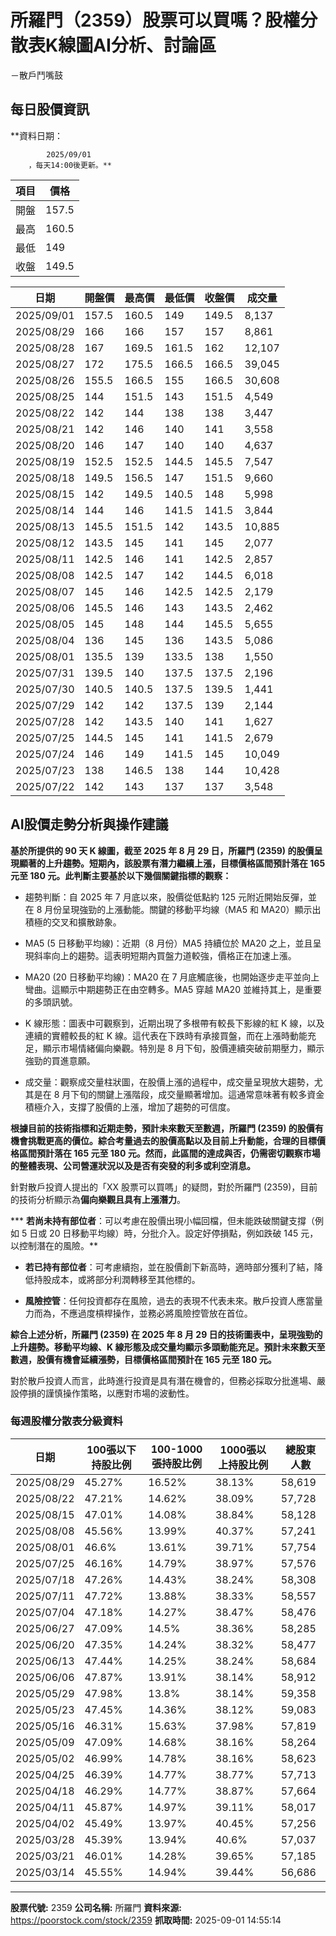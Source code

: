 # 所羅門（2359）股票可以買嗎？股權分散表K線圖AI分析、討論區
－散戶鬥嘴鼓

## 每日股價資訊

**資料日期：
        
            2025/09/01
        ，每天14:00後更新。**

| 項目 | 價格 |
|------|------|
| 開盤 | 157.5 |
| 最高 | 160.5 |
| 最低 | 149 |
| 收盤 | 149.5 |

| 日期 | 開盤價 | 最高價 | 最低價 | 收盤價 | 成交量 |
|------|--------|--------|--------|--------|--------|
| 2025/09/01 | 157.5 | 160.5 | 149 | 149.5 | 8,137 |
| 2025/08/29 | 166 | 166 | 157 | 157 | 8,861 |
| 2025/08/28 | 167 | 169.5 | 161.5 | 162 | 12,107 |
| 2025/08/27 | 172 | 175.5 | 166.5 | 166.5 | 39,045 |
| 2025/08/26 | 155.5 | 166.5 | 155 | 166.5 | 30,608 |
| 2025/08/25 | 144 | 151.5 | 143 | 151.5 | 4,549 |
| 2025/08/22 | 142 | 144 | 138 | 138 | 3,447 |
| 2025/08/21 | 142 | 146 | 140 | 141 | 3,558 |
| 2025/08/20 | 146 | 147 | 140 | 140 | 4,637 |
| 2025/08/19 | 152.5 | 152.5 | 144.5 | 145.5 | 7,547 |
| 2025/08/18 | 149.5 | 156.5 | 147 | 151.5 | 9,660 |
| 2025/08/15 | 142 | 149.5 | 140.5 | 148 | 5,998 |
| 2025/08/14 | 144 | 146 | 141.5 | 141.5 | 3,844 |
| 2025/08/13 | 145.5 | 151.5 | 142 | 143.5 | 10,885 |
| 2025/08/12 | 143.5 | 145 | 141 | 145 | 2,077 |
| 2025/08/11 | 142.5 | 146 | 141 | 142.5 | 2,857 |
| 2025/08/08 | 142.5 | 147 | 142 | 144.5 | 6,018 |
| 2025/08/07 | 145 | 146 | 142.5 | 142.5 | 2,179 |
| 2025/08/06 | 145.5 | 146 | 143 | 143.5 | 2,462 |
| 2025/08/05 | 145 | 148 | 144 | 145.5 | 5,655 |
| 2025/08/04 | 136 | 145 | 136 | 143.5 | 5,086 |
| 2025/08/01 | 135.5 | 139 | 133.5 | 138 | 1,550 |
| 2025/07/31 | 139.5 | 140 | 137.5 | 137.5 | 2,196 |
| 2025/07/30 | 140.5 | 140.5 | 137.5 | 139.5 | 1,441 |
| 2025/07/29 | 142 | 142 | 137.5 | 139 | 2,144 |
| 2025/07/28 | 142 | 143.5 | 140 | 141 | 1,627 |
| 2025/07/25 | 144.5 | 145 | 141 | 141.5 | 2,679 |
| 2025/07/24 | 146 | 149 | 141.5 | 145 | 10,049 |
| 2025/07/23 | 138 | 146.5 | 138 | 144 | 10,428 |
| 2025/07/22 | 142 | 143 | 137 | 137 | 3,548 |

## AI股價走勢分析與操作建議

**基於所提供的 90 天 K 線圖，截至 2025 年 8 月 29 日，所羅門 (2359) 的股價呈現顯著的上升趨勢。短期內，該股票有潛力繼續上漲，目標價格區間預計落在 165 元至 180 元。此判斷主要基於以下幾個關鍵指標的觀察：**

*   趨勢判斷：自 2025 年 7 月底以來，股價從低點約 125 元附近開始反彈，並在 8 月份呈現強勁的上漲動能。關鍵的移動平均線（MA5 和 MA20）顯示出積極的交叉和擴散跡象。

*   MA5 (5 日移動平均線)：近期（8 月份）MA5 持續位於 MA20 之上，並且呈現斜率向上的趨勢。這表明短期內買盤力道較強，價格正在加速上漲。

*   MA20 (20 日移動平均線)：MA20 在 7 月底觸底後，也開始逐步走平並向上彎曲。這顯示中期趨勢正在由空轉多。MA5 穿越 MA20 並維持其上，是重要的多頭訊號。

*   K 線形態：圖表中可觀察到，近期出現了多根帶有較長下影線的紅 K 線，以及連續的實體較長的紅 K 線。這代表在下跌時有承接買盤，而在上漲時動能充足，顯示市場情緒偏向樂觀。特別是 8 月下旬，股價連續突破前期壓力，顯示強勁的買進意願。

*   成交量：觀察成交量柱狀圖，在股價上漲的過程中，成交量呈現放大趨勢，尤其是在 8 月下旬的關鍵上漲階段，成交量顯著增加。這通常意味著有較多資金積極介入，支撐了股價的上漲，增加了趨勢的可信度。

**根據目前的技術指標和近期走勢，預計未來數天至數週，所羅門 (2359) 的股價有機會挑戰更高的價位。綜合考量過去的股價高點以及目前上升動能，合理的目標價格區間預計落在 **165 元至 180 元**。然而，此區間的達成與否，仍需密切觀察市場的整體表現、公司營運狀況以及是否有突發的利多或利空消息。**

針對散戶投資人提出的「XX 股票可以買嗎」的疑問，對於所羅門 (2359)，目前的技術分析顯示為**偏向樂觀且具有上漲潛力**。

***   **若尚未持有部位者**：可以考慮在股價出現小幅回檔，但未能跌破關鍵支撐（例如 5 日或 20 日移動平均線）時，分批介入。設定好停損點，例如跌破 145 元，以控制潛在的風險。**

*   **若已持有部位者**：可考慮續抱，並在股價創下新高時，適時部分獲利了結，降低持股成本，或將部分利潤轉移至其他標的。

*   **風險控管**：任何投資都存在風險，過去的表現不代表未來。散戶投資人應當量力而為，不應過度槓桿操作，並務必將風險控管放在首位。

**綜合上述分析，所羅門 (2359) 在 2025 年 8 月 29 日的技術圖表中，呈現強勁的上升趨勢。移動平均線、K 線形態及成交量均顯示多頭動能充足。預計未來數天至數週，股價有機會延續漲勢，目標價格區間預計在 **165 元至 180 元**。**

對於散戶投資人而言，此時進行投資是具有潛在機會的，但務必採取分批進場、嚴設停損的謹慎操作策略，以應對市場的波動性。

### 每週股權分散表分級資料

| 日期 | 100張以下持股比例 | 100-1000張持股比例 | 1000張以上持股比例 | 總股東人數 |
|------|-------------------|--------------------|--------------------|----------|
| 2025/08/29 | 45.27% | 16.52% | 38.13% | 58,619 |
| 2025/08/22 | 47.21% | 14.62% | 38.09% | 57,728 |
| 2025/08/15 | 47.01% | 14.08% | 38.84% | 58,128 |
| 2025/08/08 | 45.56% | 13.99% | 40.37% | 57,241 |
| 2025/08/01 | 46.6% | 13.61% | 39.71% | 57,754 |
| 2025/07/25 | 46.16% | 14.79% | 38.97% | 57,576 |
| 2025/07/18 | 47.26% | 14.43% | 38.24% | 58,308 |
| 2025/07/11 | 47.72% | 13.88% | 38.33% | 58,557 |
| 2025/07/04 | 47.18% | 14.27% | 38.47% | 58,476 |
| 2025/06/27 | 47.09% | 14.5% | 38.36% | 58,285 |
| 2025/06/20 | 47.35% | 14.24% | 38.32% | 58,477 |
| 2025/06/13 | 47.44% | 14.25% | 38.24% | 58,684 |
| 2025/06/06 | 47.87% | 13.91% | 38.14% | 58,912 |
| 2025/05/29 | 47.98% | 13.8% | 38.14% | 59,358 |
| 2025/05/23 | 47.45% | 14.36% | 38.12% | 59,083 |
| 2025/05/16 | 46.31% | 15.63% | 37.98% | 57,819 |
| 2025/05/09 | 47.09% | 14.68% | 38.16% | 58,264 |
| 2025/05/02 | 46.99% | 14.78% | 38.16% | 58,623 |
| 2025/04/25 | 46.39% | 14.77% | 38.77% | 57,713 |
| 2025/04/18 | 46.29% | 14.77% | 38.87% | 57,664 |
| 2025/04/11 | 45.87% | 14.97% | 39.11% | 58,017 |
| 2025/04/02 | 45.49% | 13.97% | 40.45% | 57,256 |
| 2025/03/28 | 45.39% | 13.94% | 40.6% | 57,037 |
| 2025/03/21 | 46.01% | 14.28% | 39.65% | 57,185 |
| 2025/03/14 | 45.55% | 14.94% | 39.44% | 56,686 |

---

**股票代號:** 2359
**公司名稱:** 所羅門
**資料來源:** https://poorstock.com/stock/2359
**抓取時間:** 2025-09-01 14:55:14